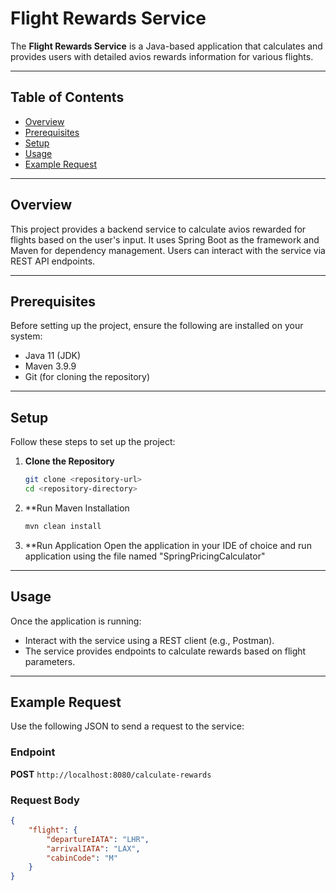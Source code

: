 # Flight Rewards Service

The **Flight Rewards Service** is a Java-based application that calculates and provides users with detailed avios rewards information for various flights.

---

## Table of Contents
- [Overview](#overview)
- [Prerequisites](#prerequisites)
- [Setup](#setup)
- [Usage](#usage)
- [Example Request](#example-request)

---

## Overview
This project provides a backend service to calculate avios rewarded for flights based on the user's input. It uses Spring Boot as the framework and Maven for dependency management. Users can interact with the service via REST API endpoints.

---

## Prerequisites
Before setting up the project, ensure the following are installed on your system:
- Java 11 (JDK)
- Maven 3.9.9
- Git (for cloning the repository)

---

## Setup

Follow these steps to set up the project:

1. **Clone the Repository**
   ```bash
   git clone <repository-url>
   cd <repository-directory>
2. **Run Maven Installation
   ```bash
   mvn clean install
3. **Run Application
    Open the application in your IDE of choice and run application using the file named "SpringPricingCalculator"
---

## Usage

Once the application is running:
- Interact with the service using a REST client (e.g., Postman).
- The service provides endpoints to calculate rewards based on flight parameters.

---

## Example Request

Use the following JSON to send a request to the service:

### Endpoint
**POST** `http://localhost:8080/calculate-rewards`

### Request Body
```json
{
    "flight": {
        "departureIATA": "LHR",
        "arrivalIATA": "LAX",
        "cabinCode": "M"
    }
}
